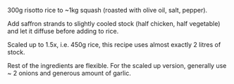300g risotto rice to ~1kg squash (roasted with olive oil, salt, pepper).

Add saffron strands to slightly cooled stock (half chicken, half vegetable) and let it diffuse before adding to rice.

Scaled up to 1.5x, i.e. 450g rice, this recipe uses almost exactly 2 litres of stock.

Rest of the ingredients are flexible. For the scaled up version, generally use ~ 2 onions and generous amount of garlic.
